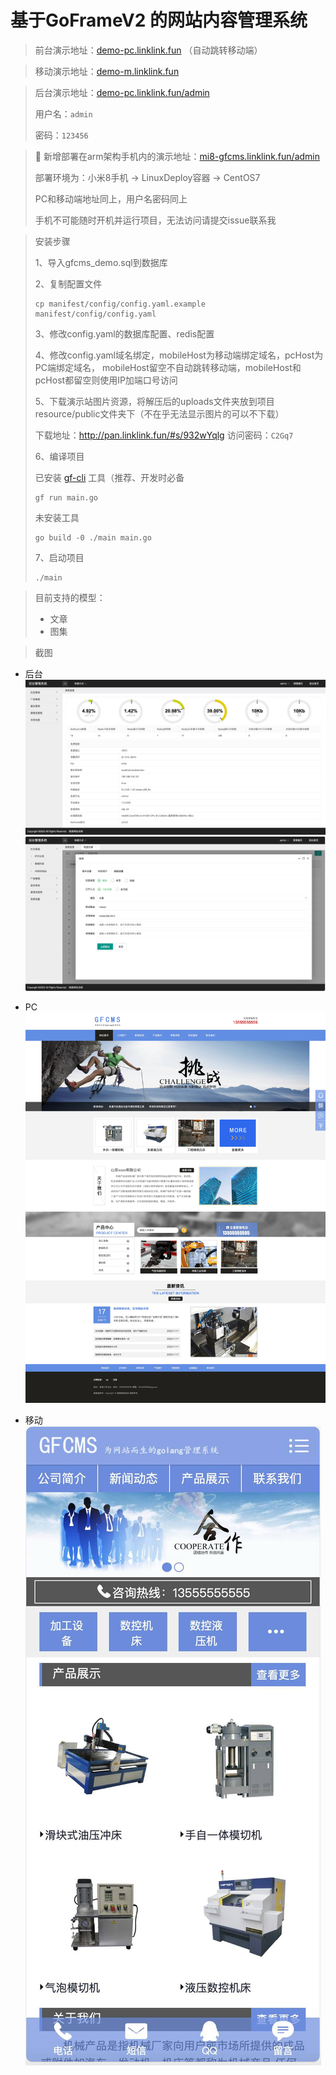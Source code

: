 # 基于GoFrameV2 的网站内容管理系统
> 前台演示地址：[demo-pc.linklink.fun](http://demo-pc.linklink.fun) （自动跳转移动端）

> 移动演示地址：[demo-m.linklink.fun](http://demo-m.linklink.fun)

> 后台演示地址：[demo-pc.linklink.fun/admin](http://demo-pc.linklink.fun/admin)
>
> 
> 用户名：<code>admin</code>
>
> 密码：<code>123456</code>

> 📱 新增部署在arm架构手机内的演示地址：[mi8-gfcms.linklink.fun/admin](http://mi8-gfcms.linklink.fun/admin)
>
> 部署环境为：小米8手机 -> LinuxDeploy容器 -> CentOS7
>
> PC和移动端地址同上，用户名密码同上
> 
> 手机不可能随时开机并运行项目，无法访问请提交issue联系我

> 安装步骤
> 
> 1、导入gfcms_demo.sql到数据库
>
> 2、复制配置文件
>
> ```shell
> cp manifest/config/config.yaml.example manifest/config/config.yaml
> ```
> 
> 3、修改config.yaml的数据库配置、redis配置
>
> 4、修改config.yaml域名绑定，mobileHost为移动端绑定域名，pcHost为PC端绑定域名，
> mobileHost留空不自动跳转移动端，mobileHost和pcHost都留空则使用IP加端口号访问
> 
> 5、下载演示站图片资源，将解压后的uploads文件夹放到项目resource/public文件夹下（不在乎无法显示图片的可以不下载）
> 
> 下载地址：http://pan.linklink.fun/#s/932wYqlg 访问密码：<code>C2Gq7</code>
> 
> 6、编译项目
> 
> 已安装 [gf-cli](https://github.com/gogf/gf-cli) 工具（推荐、开发时必备
> 
> ```shell
> gf run main.go
> ```
>
> 未安装工具
> ```shell
> go build -0 ./main main.go
> ```
> 
> 7、启动项目
> 
> ```shell
> ./main
> ```

> 目前支持的模型：
> - 文章
> - 图集

> 截图
- 后台
![image](./README/backend.jpg)
![image](./README/channel.png)
- PC
![image](./README/pc.jpg)

- 移动
![image](./README/mobile.jpg)
